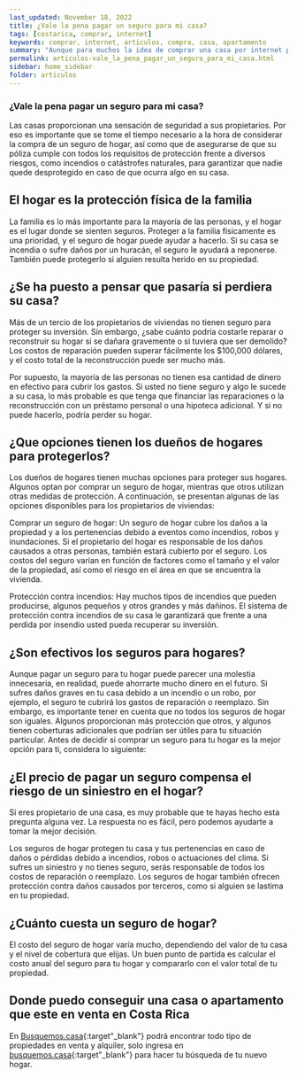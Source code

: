```yaml
---
last_updated: November 18, 2022
title: ¿Vale la pena pagar un seguro para mi casa?
tags: [costarica, comprar, internet]
keywords: comprar, internet, articulos, compra, casa, apartamento
summary: "Aunque para muchos la idea de comprar una casa por internet pueda sonar raro, es cada vez más común. ¿Por qué? Porque las ventajas son muchísimas."
permalink: articulos-vale_la_pena_pagar_un_seguro_para_mi_casa.html
sidebar: home_sidebar
folder: articulos
---
```



### ¿Vale la pena pagar un seguro para mi casa?

Las casas proporcionan una sensación de seguridad a sus propietarios. Por eso es importante que se tome el tiempo necesario a la hora de considerar la compra de un seguro de hogar, así como que de asegurarse de que su póliza cumple con todos los requisitos de protección frente a diversos riesgos, como incendios o catástrofes naturales, para garantizar que nadie quede desprotegido en caso de que ocurra algo en su casa.

## El hogar es la protección física de la familia

La familia es lo más importante para la mayoría de las personas, y el hogar es el lugar donde se sienten seguros. Proteger a la familia físicamente es una prioridad, y el seguro de hogar puede ayudar a hacerlo. Si su casa se incendia o sufre daños por un huracán, el seguro le ayudará a reponerse. También puede protegerlo si alguien resulta herido en su propiedad.

## ¿Se ha puesto a pensar que pasaría si perdiera su casa?

Más de un tercio de los propietarios de viviendas no tienen seguro para proteger su inversión. Sin embargo, ¿sabe cuánto podría costarle reparar o reconstruir su hogar si se dañara gravemente o si tuviera que ser demolido? Los costos de reparación pueden superar fácilmente los $100,000 dólares, y el costo total de la reconstrucción puede ser mucho más.

Por supuesto, la mayoría de las personas no tienen esa cantidad de dinero en efectivo para cubrir los gastos. Si usted no tiene seguro y algo le sucede a su casa, lo más probable es que tenga que financiar las reparaciones o la reconstrucción con un préstamo personal o una hipoteca adicional. Y si no puede hacerlo, podría perder su hogar.

## ¿Que opciones tienen los dueños de hogares para protegerlos?

Los dueños de hogares tienen muchas opciones para proteger sus hogares. Algunos optan por comprar un seguro de hogar, mientras que otros utilizan otras medidas de protección. A continuación, se presentan algunas de las opciones disponibles para los propietarios de viviendas:

Comprar un seguro de hogar: Un seguro de hogar cubre los daños a la propiedad y a los pertenencias debido a eventos como incendios, robos y inundaciones. Si el propietario del hogar es responsable de los daños causados a otras personas, también estará cubierto por el seguro. Los costos del seguro varían en función de factores como el tamaño y el valor de la propiedad, así como el riesgo en el área en que se encuentra la vivienda.

Protección contra incendios: Hay muchos tipos de incendios que pueden producirse, algunos pequeños y otros grandes y más dañinos. El sistema de protección contra incendios de su casa le garantizará que frente a una perdida por insendio usted pueda recuperar su inversión.

## ¿Son efectivos los seguros para hogares?

Aunque pagar un seguro para tu hogar puede parecer una molestia innecesaria, en realidad, puede ahorrarte mucho dinero en el futuro. Si sufres daños graves en tu casa debido a un incendio o un robo, por ejemplo, el seguro te cubrirá los gastos de reparación o reemplazo. Sin embargo, es importante tener en cuenta que no todos los seguros de hogar son iguales. Algunos proporcionan más protección que otros, y algunos tienen coberturas adicionales que podrían ser útiles para tu situación particular. Antes de decidir si comprar un seguro para tu hogar es la mejor opción para ti, considera lo siguiente:

## ¿El precio de pagar un seguro compensa el riesgo de un siniestro en el hogar?

Si eres propietario de una casa, es muy probable que te hayas hecho esta pregunta alguna vez. La respuesta no es fácil, pero podemos ayudarte a tomar la mejor decisión.

Los seguros de hogar protegen tu casa y tus pertenencias en caso de daños o pérdidas debido a incendios, robos o actuaciones del clima. Si sufres un siniestro y no tienes seguro, serás responsable de todos los costos de reparación o reemplazo. Los seguros de hogar también ofrecen protección contra daños causados por terceros, como si alguien se lastima en tu propiedad.

## ¿Cuánto cuesta un seguro de hogar? 

El costo del seguro de hogar varía mucho, dependiendo del valor de tu casa y el nivel de cobertura que elijas. Un buen punto de partida es calcular el costo anual del seguro para tu hogar y compararlo con el valor total de tu propiedad.

## Donde puedo conseguir una casa o apartamento que este en venta en Costa Rica

En [Busquemos.casa](https://busquemos.casa/cri/es){:target"_blank"} podrá encontrar todo tipo de propiedades en venta y alquiler, solo ingresa en [busquemos.casa](https://busquemos.casa/cri/es){:target"_blank"} para hacer tu búsqueda de tu nuevo hogar.

